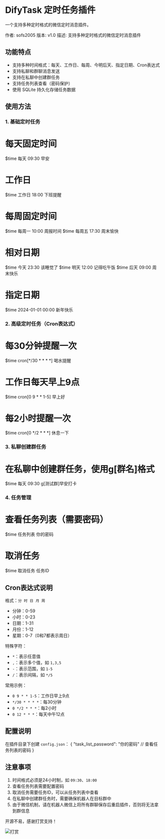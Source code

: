 # DifyTask 定时任务插件

一个支持多种定时格式的微信定时消息插件。

作者: sofs2005
版本: v1.0
描述: 支持多种定时格式的微信定时消息插件

## 功能特点
- 支持多种时间格式：每天、工作日、每周、今明后天、指定日期、Cron表达式
- 支持私聊和群聊消息发送
- 支持在私聊中创建群任务
- 支持任务列表查看（密码保护）
- 使用 SQLite 持久化存储任务数据

## 使用方法

### 1. 基础定时任务
# 每天固定时间
$time 每天 09:30 早安

# 工作日
$time 工作日 18:00 下班提醒

# 每周固定时间
$time 每周一 10:00 周报时间
$time 每周五 17:30 周末愉快

# 相对日期
$time 今天 23:30 该睡觉了
$time 明天 12:00 记得吃午饭
$time 后天 09:00 周末快乐

# 指定日期
$time 2024-01-01 00:00 新年快乐

### 2. 高级定时任务（Cron表达式）
# 每30分钟提醒一次
$time cron[*/30 * * * *] 喝水提醒

# 工作日每天早上9点
$time cron[0 9 * * 1-5] 早上好

# 每2小时提醒一次
$time cron[0 */2 * * *] 休息一下

### 3. 私聊创建群任务
# 在私聊中创建群任务，使用g[群名]格式
$time 每天 09:30 g[测试群]早安打卡

### 4. 任务管理
# 查看任务列表（需要密码）
$time 任务列表 你的密码

# 取消任务
$time 取消任务 任务ID

## Cron表达式说明
格式：`分 时 日 月 周`
- 分钟：0-59
- 小时：0-23
- 日期：1-31
- 月份：1-12
- 星期：0-7（0和7都表示周日）

特殊字符：
- `*`：表示任意值
- `,`：表示多个值，如 `1,3,5`
- `-`：表示范围，如 `1-5`
- `/`：表示间隔，如 `*/5`

常用示例：
- `0 9 * * 1-5`：工作日早上9点
- `*/30 * * * *`：每30分钟
- `0 */2 * * *`：每2小时
- `0 12 * * *`：每天中午12点

## 配置说明
在插件目录下创建 `config.json`：
{
    "task_list_password": "你的密码"  // 查看任务列表的密码
}

## 注意事项
1. 时间格式必须是24小时制，如 `09:30`、`18:00`
2. 查看任务列表需要配置密码
3. 取消任务需要任务ID，可以从任务列表中查看
4. 在私聊中创建群任务时，需要确保机器人在目标群中
5. 由于微信机制，请在机器人微信上将所有群聊保存后重启插件，否则将无法拿到群信息

开源不易，感谢打赏支持！

![打赏](https://cdn.jsdelivr.net/gh/sofs2005/difytask@main/images/打赏.png)
